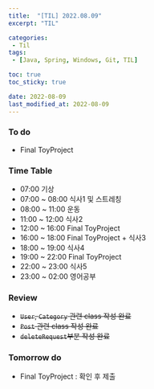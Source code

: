 ```yaml
---
title:  "[TIL] 2022.08.09"
excerpt: "TIL"

categories:
 - Til
tags:
 - [Java, Spring, Windows, Git, TIL]

toc: true
toc_sticky: true

date: 2022-08-09
last_modified_at: 2022-08-09
---
```



### To do
- Final ToyProject


### Time Table
- 07:00 기상
- 07:00 ~ 08:00 식사1 및 스트레칭
- 08:00 ~ 11:00 운동
- 11:00 ~ 12:00 식사2 
- 12:00 ~ 16:00 Final ToyProject
- 16:00 ~ 18:00 Final ToyProject + 식사3
- 18:00 ~ 19:00 식사4
- 19:00 ~ 22:00 Final ToyProject
- 22:00 ~ 23:00 식사5
- 23:00 ~ 02:00 영어공부


### Review
- ~~`User`, `Category` 관련 class 작성 완료~~
- ~~`Post` 관련 class 작성 완료~~
- ~~`deleteRequest`부분 작성 완료~~

### Tomorrow do
- Final ToyProject : 확인 후 제출
